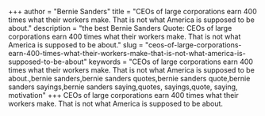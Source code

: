 +++
author = "Bernie Sanders"
title = "CEOs of large corporations earn 400 times what their workers make. That is not what America is supposed to be about."
description = "the best Bernie Sanders Quote: CEOs of large corporations earn 400 times what their workers make. That is not what America is supposed to be about."
slug = "ceos-of-large-corporations-earn-400-times-what-their-workers-make-that-is-not-what-america-is-supposed-to-be-about"
keywords = "CEOs of large corporations earn 400 times what their workers make. That is not what America is supposed to be about.,bernie sanders,bernie sanders quotes,bernie sanders quote,bernie sanders sayings,bernie sanders saying,quotes, sayings,quote, saying, motivation"
+++
CEOs of large corporations earn 400 times what their workers make. That is not what America is supposed to be about.
